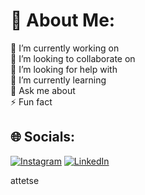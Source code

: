 # 💫 About Me:
🔭 I’m currently working on<br>👯 I’m looking to collaborate on<br>🤝 I’m looking for help with<br>🌱 I’m currently learning<br>💬 Ask me about<br>⚡ Fun fact


## 🌐 Socials:
[![Instagram](https://img.shields.io/badge/Instagram-%23E4405F.svg?logo=Instagram&logoColor=white)](https://instagram.com/b_alvarim) [![LinkedIn](https://img.shields.io/badge/LinkedIn-%230077B5.svg?logo=linkedin&logoColor=white)](https://linkedin.com/in/BrunoAlvarim) 


attetse
